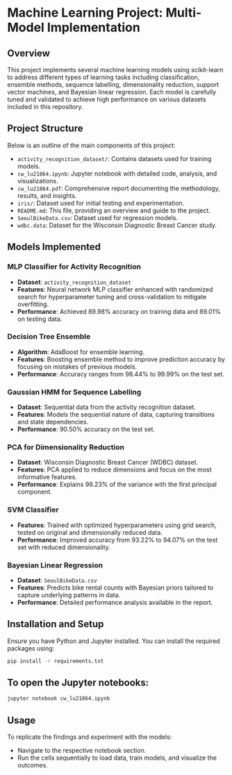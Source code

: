 
# Machine Learning Project: Multi-Model Implementation

## Overview

This project implements several machine learning models using scikit-learn to address different types of learning tasks including classification, ensemble methods, sequence labelling, dimensionality reduction, support vector machines, and Bayesian linear regression. Each model is carefully tuned and validated to achieve high performance on various datasets included in this repository.

## Project Structure

Below is an outline of the main components of this project:

- `activity_recognition_dataset/`: Contains datasets used for training models.
- `cw_lu21864.ipynb`: Jupyter notebook with detailed code, analysis, and visualizations.
- `cw_lu21864.pdf`: Comprehensive report documenting the methodology, results, and insights.
- `iris/`: Dataset used for initial testing and experimentation.
- `README.md`: This file, providing an overview and guide to the project.
- `SeoulBikeData.csv`: Dataset used for regression models.
- `wdbc.data`: Dataset for the Wisconsin Diagnostic Breast Cancer study.

## Models Implemented

### MLP Classifier for Activity Recognition

- **Dataset**: `activity_recognition_dataset`
- **Features**: Neural network MLP classifier enhanced with randomized search for hyperparameter tuning and cross-validation to mitigate overfitting.
- **Performance**: Achieved 89.98% accuracy on training data and 89.01% on testing data.

### Decision Tree Ensemble

- **Algorithm**: AdaBoost for ensemble learning.
- **Features**: Boosting ensemble method to improve prediction accuracy by focusing on mistakes of previous models.
- **Performance**: Accuracy ranges from 98.44% to 99.99% on the test set.

### Gaussian HMM for Sequence Labelling

- **Dataset**: Sequential data from the activity recognition dataset.
- **Features**: Models the sequential nature of data, capturing transitions and state dependencies.
- **Performance**: 90.50% accuracy on the test set.

### PCA for Dimensionality Reduction

- **Dataset**: Wisconsin Diagnostic Breast Cancer (WDBC) dataset.
- **Features**: PCA applied to reduce dimensions and focus on the most informative features.
- **Performance**: Explains 98.23% of the variance with the first principal component.

### SVM Classifier

- **Features**: Trained with optimized hyperparameters using grid search, tested on original and dimensionally reduced data.
- **Performance**: Improved accuracy from 93.22% to 94.07% on the test set with reduced dimensionality.

### Bayesian Linear Regression

- **Dataset**: `SeoulBikeData.csv`
- **Features**: Predicts bike rental counts with Bayesian priors tailored to capture underlying patterns in data.
- **Performance**: Detailed performance analysis available in the report.

## Installation and Setup

Ensure you have Python and Jupyter installed. You can install the required packages using:

```bash
pip install -r requirements.txt
```

## To open the Jupyter notebooks:

```bash
jupyter notebook cw_lu21864.ipynb
```

## Usage 
To replicate the findings and experiment with the models:

- Navigate to the respective notebook section.
- Run the cells sequentially to load data, train models, and visualize the outcomes.
